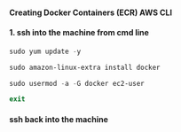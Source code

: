 #### Creating Docker Containers (ECR) AWS CLI

#### 1. ssh into the machine from cmd line

 ``` powershell
sudo yum update -y

sudo amazon-linux-extra install docker

sudo usermod -a -G docker ec2-user

exit
```

#### ssh back into the machine
